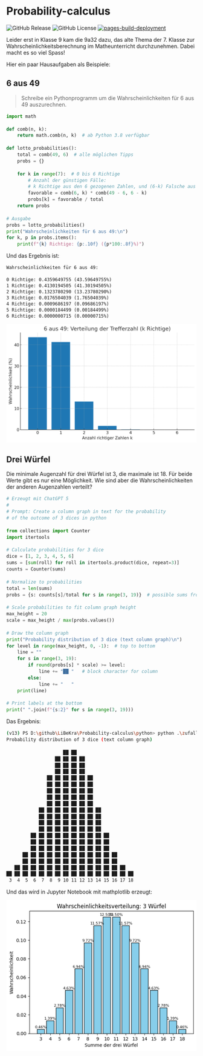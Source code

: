 # Probability-calculus

![GitHub Release](https://img.shields.io/github/v/release/LiBeKra/Probability-calculus)
![GitHub License](https://img.shields.io/github/license/LiBeKra/Probability-calculus)
[![pages-build-deployment](https://github.com/LiBeKra/Probability-calculus/actions/workflows/pages/pages-build-deployment/badge.svg)](https://github.com/LiBeKra/Probability-calculus/actions/workflows/pages/pages-build-deployment)

Leider erst in Klasse 9 kam die 9a32 dazu, das alte Thema der 7. Klasse zur Wahrscheinlichkeitsberechnung im Matheunterricht durchzunehmen. Dabei macht es so viel Spass!

Hier ein paar Hausaufgaben als Beispiele:

## 6 aus 49

> Schreibe ein Pythonprogramm um die Wahrscheinlichkeiten für 6 aus 49 auszurechnen.

``` py
import math

def comb(n, k):
    return math.comb(n, k)  # ab Python 3.8 verfügbar

def lotto_probabilities():
    total = comb(49, 6)  # alle möglichen Tipps
    probs = {}

    for k in range(7):  # 0 bis 6 Richtige
        # Anzahl der günstigen Fälle:
        # k Richtige aus den 6 gezogenen Zahlen, und (6-k) Falsche aus den 43 übrigen
        favorable = comb(6, k) * comb(49 - 6, 6 - k)
        probs[k] = favorable / total
    return probs

# Ausgabe
probs = lotto_probabilities()
print("Wahrscheinlichkeiten für 6 aus 49:\n")
for k, p in probs.items():
    print(f"{k} Richtige: {p:.10f} ({p*100:.8f}%)")
```

Und das Ergebnis ist:
```
Wahrscheinlichkeiten für 6 aus 49:

0 Richtige: 0.4359649755 (43.59649755%)
1 Richtige: 0.4130194505 (41.30194505%)
2 Richtige: 0.1323780290 (13.23780290%)
3 Richtige: 0.0176504039 (1.76504039%)
4 Richtige: 0.0009686197 (0.09686197%)
5 Richtige: 0.0000184499 (0.00184499%)
6 Richtige: 0.0000000715 (0.00000715%)
```

![graph visualizing the probability distribution](./docs/image/lotto.png)

## Drei Würfel

Die minimale Augenzahl für drei Würfel ist 3, die maximale ist 18. Für beide Werte gibt es nur eine Möglichkeit. Wie sind aber die Wahrscheinlichkeiten der anderen Augenzahlen verteilt?

``` py
# Erzeugt mit ChatGPT 5
#
# Prompt: Create a column graph in text for the probability
# of the outcome of 3 dices in python

from collections import Counter
import itertools

# Calculate probabilities for 3 dice
dice = [1, 2, 3, 4, 5, 6]
sums = [sum(roll) for roll in itertools.product(dice, repeat=3)]
counts = Counter(sums)

# Normalize to probabilities
total = len(sums)
probs = {s: counts[s]/total for s in range(3, 19)}  # possible sums from 3 to 18

# Scale probabilities to fit column graph height
max_height = 20
scale = max_height / max(probs.values())

# Draw the column graph
print("Probability distribution of 3 dice (text column graph)\n")
for level in range(max_height, 0, -1):  # top to bottom
    line = ""
    for s in range(3, 19):
        if round(probs[s] * scale) >= level:
            line += "██ "   # block character for column
        else:
            line += "   "
    print(line)

# Print labels at the bottom
print(" ".join(f"{s:2}" for s in range(3, 19)))
```

Das Ergebnis:

``` sh
(v13) PS D:\github\LiBeKra\Probability-calculus\python> python .\zufall.py
Probability distribution of 3 dice (text column graph)

                     ██ ██
                  ██ ██ ██ ██
                  ██ ██ ██ ██
                  ██ ██ ██ ██
               ██ ██ ██ ██ ██ ██
               ██ ██ ██ ██ ██ ██
               ██ ██ ██ ██ ██ ██
               ██ ██ ██ ██ ██ ██
               ██ ██ ██ ██ ██ ██
            ██ ██ ██ ██ ██ ██ ██ ██
            ██ ██ ██ ██ ██ ██ ██ ██
            ██ ██ ██ ██ ██ ██ ██ ██
            ██ ██ ██ ██ ██ ██ ██ ██
         ██ ██ ██ ██ ██ ██ ██ ██ ██ ██
         ██ ██ ██ ██ ██ ██ ██ ██ ██ ██
         ██ ██ ██ ██ ██ ██ ██ ██ ██ ██
      ██ ██ ██ ██ ██ ██ ██ ██ ██ ██ ██ ██
      ██ ██ ██ ██ ██ ██ ██ ██ ██ ██ ██ ██
   ██ ██ ██ ██ ██ ██ ██ ██ ██ ██ ██ ██ ██ ██
██ ██ ██ ██ ██ ██ ██ ██ ██ ██ ██ ██ ██ ██ ██ ██
 3  4  5  6  7  8  9 10 11 12 13 14 15 16 17 18
```

Und das wird in Jupyter Notebook mit mathplotlib erzeugt:

![graph visualizing the probability distribution](./docs/image/three_dices.png)
